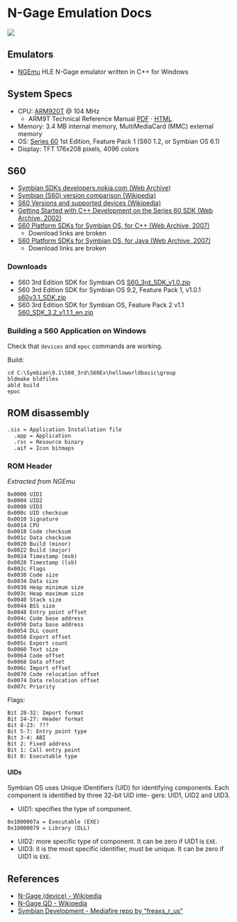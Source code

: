 # N-Gage Emulation Docs

![ ](https://github.com/loociano/N-Gage-emu-docs/blob/master/ngage-motherboard.png?raw=true)

## Emulators

* [NGEmu](https://github.com/NGEmu/NGEmu) HLE N-Gage emulator written in C++ for Windows

## System Specs

* CPU: [ARM920T](https://en.wikipedia.org/wiki/ARM9#ARM920T) @ 104 MHz
  + ARM9T Technical Reference Manual [PDF](http://www.atmel.com/Images/ARM_920T_TRM.pdf) · [HTML](http://infocenter.arm.com/help/index.jsp?topic=/com.arm.doc.ddi0151c/I1004722.html)
* Memory: 3.4 MB internal memory, MultiMediaCard (MMC) external memory
* OS: [Series 60](https://en.wikipedia.org/wiki/S60_(software_platform)) 1st Edition, Feature Pack 1 (S60 1.2, or Symbian OS 6.1)
* Display: TFT 176x208 pixels, 4096 colors

## S60

* [Symbian SDKs developers.nokia.com (Web Archive)](http://web.archive.org/web/20141028092534/http://developer.nokia.com/community/wiki/Symbian_C%2B%2B#Symbian_SDKs)
* [Symbian (S60) version comparison (Wikipedia)](https://en.wikipedia.org/wiki/Symbian#Symbian_.28S60.29_version_comparison)
* [S60 Versions and supported devices (Wikipedia)](https://en.wikipedia.org/wiki/S60_(software_platform)#Versions_and_supported_devices)
* [Getting Started with C++ Development on the Series 60 SDK (Web Archive, 2002)](https://web.archive.org/web/20050228053950/http://www.symbian.com/developer/techlib/papers/series60/series60.html)
* [S60 Platform SDKs for Symbian OS, for C++ (Web Archive, 2007)](http://web.archive.org/web/20071022045723/http://www.forum.nokia.com:80/info/sw.nokia.com/id/4a7149a5-95a5-4726-913a-3c6f21eb65a5/S60-SDK-0616-3.0-mr.html)
  + Download links are broken
* [S60 Platform SDKs for Symbian OS, for Java (Web Archive, 2007)](https://web.archive.org/web/20070302194338/http://developer.nokia.com:80/info/sw.nokia.com/id/6e772b17-604b-4081-999c-31f1f0dc2dbb/S60_Platform_SDKs_for_Symbian_OS_for_Java.html)
  + Download links are broken

### Downloads 

* S60 3rd Edition SDK for Symbian OS [S60_3rd_SDK_v1.0.zip](http://www.mediafire.com/file/kc94rnlrrs1wh90/S60_3rd_SDK_v1.0.zip)
* S60 3rd Edition SDK for Symbian OS 9.2, Feature Pack 1, v1.0.1 [s60v3.1_SDK.zip](http://www.mediafire.com/file/9uc7fjb2ynmxlud/s60v3.1_SDK.zip)
* S60 3rd Edition SDK for Symbian OS, Feature Pack 2 v1.1 [S60_SDK_3.2_v1.1.1_en.zip](http://www.mediafire.com/file/p0boxl3gy9opw9u/S60_SDK_3.2_v1.1.1_en.zip)

### Building a S60 Application on Windows

Check that `devices` and `epoc` commands are working.

Build:

```
cd C:\Symbian\9.1\S60_3rd\S60Ex\helloworldbasic\group
bldmake bldfiles
abld build
epoc
```

## ROM disassembly

```
.sis = Application Installation file
  .app = Application
  .rsc = Resource binary
  .aif = Icon bitmaps
```

### ROM Header

_Extracted from NGEmu_

```
0x0000 UID1
0x0004 UID2
0x0008 UID3
0x000c UID checksum
0x0010 Signature
0x0014 CPU
0x0018 Code checksum
0x001c Data checksum
0x0020 Build (minor)
0x0022 Build (major)
0x0024 Timestamp (msb)
0x0028 Timestamp (lsb)
0x002c Flags
0x0030 Code size
0x0034 Data size
0x0038 Heap minimum size
0x003c Heap maximum size
0x0040 Stack size
0x0044 BSS size
0x0048 Entry point offset
0x004c Code base address
0x0050 Data base address
0x0054 DLL count
0x0058 Export offset
0x005c Export count
0x0060 Text size
0x0064 Code offset
0x0068 Data offset
0x006c Import offset
0x0070 Code relocation offset
0x0074 Data relocation offset
0x007c Priority 
```
Flags:
```
Bit 28-32: Import format
Bit 24-27: Header format
Bit 8-23: ???
Bit 5-7: Entry point type
Bit 3-4: ABI
Bit 2: Fixed address
Bit 1: Call entry point
Bit 0: Executable type
```

#### UIDs

Symbian OS uses Unique IDentifiers (UID) for identifying components. Each component is identified by three 32-bit UID inte-
gers: UID1, UID2 and UID3.

* UID1: specifies the type of component. 
```
0x1000007a = Executable (EXE)
0x10000079 = Library (DLL)
```
* UID2: more specific type of component. It can be zero if UID1 is `EXE`.
* UID3: it is the most specific identifier, must be unique. It can be zero if UID1 is `EXE`.

## References

* [N-Gage (device) - Wikipedia](https://en.wikipedia.org/wiki/N-Gage_(device))
* [N-Gage QD - Wikipedia](https://en.wikipedia.org/wiki/N-Gage_QD)
* [Symbian Development - Mediafire repo by "freaxs_r_us"](https://www.mediafire.com/folder/79jhy594xb3uk/Symbian_Development)

